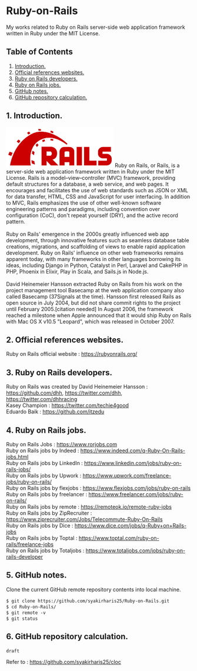 # Ruby-on-Rails
My works related to Ruby on Rails server-side web application framework written in Ruby under the MIT License.

## Table of Contents
1. [Introduction.](#introduction)
2. [Official references websites.](#references)
3. [Ruby on Rails developers.](#developers)
4. [Ruby on Rails jobs.](#jobs)
5. [GitHub notes.](#github)
6. [GitHub repository calculation.](#calculation)

<a name="introduction"></a>
## 1. Introduction.
<img src="rails.png" height="110"> 
Ruby on Rails, or Rails, is a server-side web application framework written in Ruby under the MIT License. Rails is a model–view–controller (MVC) framework, providing default structures for a database, a web service, and web pages. It encourages and facilitates the use of web standards such as JSON or XML for data transfer, HTML, CSS and JavaScript for user interfacing. In addition to MVC, Rails emphasizes the use of other well-known software engineering patterns and paradigms, including convention over configuration (CoC), don't repeat yourself (DRY), and the active record pattern.
<br /><br />
Ruby on Rails' emergence in the 2000s greatly influenced web app development, through innovative features such as seamless database table creations, migrations, and scaffolding of views to enable rapid application development. Ruby on Rails' influence on other web frameworks remains apparent today, with many frameworks in other languages borrowing its ideas, including Django in Python, Catalyst in Perl, Laravel and CakePHP in PHP, Phoenix in Elixir, Play in Scala, and Sails.js in Node.js.
<br /><br />
David Heinemeier Hansson extracted Ruby on Rails from his work on the project management tool Basecamp at the web application company also called Basecamp (37Signals at the time). Hansson first released Rails as open source in July 2004, but did not share commit rights to the project until February 2005.[citation needed] In August 2006, the framework reached a milestone when Apple announced that it would ship Ruby on Rails with Mac OS X v10.5 "Leopard", which was released in October 2007.

<a name="references"></a>
## 2. Official references websites. 
Ruby on Rails official website : https://rubyonrails.org/ <br />

<a name="developers"></a>
## 3. Ruby on Rails developers.
Ruby on Rails was created by David Heinemeier Hansson : https://github.com/dhh, https://twitter.com/dhh, https://twitter.com/dhhracing <br />
Kasey Champion : https://twitter.com/techie4good <br />
Eduardo Baik : https://github.com/itzedu <br />

<a name="jobs"></a>
## 4. Ruby on Rails jobs.
Ruby on Rails Jobs : https://www.rorjobs.com <br />
Ruby on Rails jobs by Indeed : https://www.indeed.com/q-Ruby-On-Rails-jobs.html <br />
Ruby on Rails jobs by LinkedIn : https://www.linkedin.com/jobs/ruby-on-rails-jobs/ <br />
Ruby on Rails jobs by Upwork : https://www.upwork.com/freelance-jobs/ruby-on-rails/ <br />
Ruby on Rails jobs by flexjobs : https://www.flexjobs.com/jobs/ruby-on-rails <br />
Ruby on Rails jobs by freelancer : https://www.freelancer.com/jobs/ruby-on-rails/ <br />
Ruby on Rails jobs by remote : https://remoteok.io/remote-ruby-jobs <br />
Ruby on Rails jobs by ZipRecruiter : https://www.ziprecruiter.com/Jobs/Telecommute-Ruby-On-Rails <br />
Ruby on Rails jobs by Dice : https://www.dice.com/jobs/q-Ruby+on+Rails-jobs <br />
Ruby on Rails jobs by Toptal : https://www.toptal.com/ruby-on-rails/freelance-jobs <br />
Ruby on Rails jobs by Totaljobs : https://www.totaljobs.com/jobs/ruby-on-rails-developer <br />
 
<a name="github"></a>
## 5. GitHub notes.
Clone the current GitHub remote repository contents into local machine.
```
$ git clone https://github.com/syakirharis25/Ruby-on-Rails.git
$ cd Ruby-on-Rails/
$ git remote -v
$ git status
```

<a name="calculation"></a>
## 6. GitHub repository calculation.
```
draft
```
Refer to : https://github.com/syakirharis25/cloc
